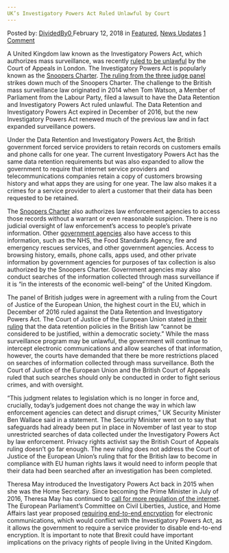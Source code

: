 ```yaml
---
UK’s Investigatory Powers Act Ruled Unlawful by Court
---
```

<article class="post-listing post-24784 post type-post status-publish format-standard has-post-thumbnail hentry category-deepdot-news category-news-updates tag-act tag-court tag-investigatory tag-powers tag-ruled tag-uks tag-unlawful">
    <div class="post-inner">
    <p class="post-meta">
    <span>Posted by: <a href="https://www.deepdotweb.com/author/dividedby0/" title="">DividedBy0 </a></span>
    <span>February 12, 2018</span>
    <span>in <a href="https://www.deepdotweb.com/category/deepdot-news/" rel="category tag">Featured</a>, <a href="https://www.deepdotweb.com/category/news-updates/" rel="category tag">News Updates</a></span>
    <span><a href="https://www.deepdotweb.com/2018/02/12/uks-investigatory-powers-act-ruled-unlawful-court/#comments">1 Comment</a></span>
    </p>
    <div class="clear"></div>
    <div class="entry">
    <p>A United Kingdom law known as the Investigatory Powers Act, which authorizes mass surveillance, was recently <a href="https://theintercept.com/2018/01/30/u-k-court-finds-governments-surveillance-law-unlawful/">ruled to be unlawful</a> by the Court of Appeals in London. The Investigatory Powers Act is popularly known as the <a href="https://www.deepdotweb.com/2015/05/14/snoopers-charter-the-most-spied-on-country-in-the-world-is-about-to-get-worse/">Snoopers Charter</a>. <a href="https://assets.documentcloud.org/documents/4362101/Watson-v-SSHD.txt">The ruling from the three judge panel</a> strikes down much of the Snoopers Charter. The challenge to the British mass surveillance law originated in 2014 when Tom Watson, a Member of Parliament from the Labour Party, filed a lawsuit to have the Data Retention and Investigatory Powers Act ruled unlawful. The Data Retention and Investigatory Powers Act expired in December of 2016, but the new Investigatory Powers Act renewed much of the previous law and in fact expanded surveillance powers.</p>
    <p>Under the Data Retention and Investigatory Powers Act, the British government forced service providers to retain records on customers emails and phone calls for one year. The current Investigatory Powers Act has the same data retention requirements but was also expanded to allow the government to require that internet service providers and telecommunications companies retain a copy of customers browsing history and what apps they are using for one year. The law also makes it a crimes for a service provider to alert a customer that their data has been requested to be retained.</p>
    <p>The <a href="https://www.deepdotweb.com/2017/05/21/leaked-uk-privacy-law-requires-isp-spying-hacking/">Snoopers Charter</a> also authorizes law enforcement agencies to access those records without a warrant or even reasonable suspicion. There is no judicial oversight of law enforcement’s access to people’s private information. Other <a href="https://en.wikipedia.org/wiki/Investigatory_Powers_Act_2016">government agencies</a> also have access to this information, such as the NHS, the Food Standards Agency, fire and emergency rescues services, and other government agencies. Access to browsing history, emails, phone calls, apps used, and other private information by government agencies for purposes of tax collection is also authorized by the Snoopers Charter. Government agencies may also conduct searches of the information collected through mass surveillance if it is “in the interests of the economic well-being” of the United Kingdom.</p>
    <p>The panel of British judges were in agreement with a ruling from the Court of Justice of the European Union, the highest court in the EU, which in December of 2016 ruled against the Data Retention and Investigatory Powers Act. The Court of Justice of the European Union stated <a href="https://theintercept.com/2016/12/21/in-major-privacy-victory-top-eu-court-rules-against-mass-surveillance/">in their ruling</a> that the data retention policies in the British law “cannot be considered to be justified, within a democratic society.” While the mass surveillance program may be unlawful, the government will continue to intercept electronic communications and allow searches of that information, however, the courts have demanded that there be more restrictions placed on searches of information collected through mass surveillance. Both the Court of Justice of the European Union and the British Court of Appeals ruled that such searches should only be conducted in order to fight serious crimes, and with oversight.</p>
    <p>“This judgment relates to legislation which is no longer in force and, crucially, today&#8217;s judgement does not change the way in which law enforcement agencies can detect and disrupt crimes,” UK Security Minister Ben Wallace said in a statement. The Security Minister went on to say that safeguards had already been put in place in November of last year to stop unrestricted searches of data collected under the Investigatory Powers Act by law enforcement. Privacy rights activist say the British Court of Appeals ruling doesn’t go far enough. The new ruling does not address the Court of Justice of the European Union’s ruling that for the British law to become in compliance with EU human rights laws it would need to inform people that their data had been searched after an investigation has been completed.</p>
    <p>Theresa May introduced the Investigatory Powers Act back in 2015 when she was the Home Secretary. Since becoming the Prime Minister in July of 2016, Theresa May has continued to <a href="https://www.deepdotweb.com/2017/06/06/uk-conservatives-pledge-control-internet-new-regulations/">call for more regulation of the internet</a>. The European Parliament’s Committee on Civil Liberties, Justice, and Home Affairs last year proposed <a href="https://www.deepdotweb.com/2017/07/06/eu-parliament-committee-proposes-requiring-end-to-end/">requiring end-to-end encryption</a> for electronic communications, which would conflict with the Investigatory Powers Act, as it allows the government to require a service provider to disable end-to-end encryption. It is important to note that Brexit could have important implications on the privacy rights of people living in the United Kingdom.</p>
    </div>
    <span style="display:none"><a href="https://www.deepdotweb.com/tag/act/" rel="tag">act</a> <a href="https://www.deepdotweb.com/tag/court/" rel="tag">court</a> <a href="https://www.deepdotweb.com/tag/investigatory/" rel="tag">investigatory</a> <a href="https://www.deepdotweb.com/tag/powers/" rel="tag">powers</a> <a href="https://www.deepdotweb.com/tag/ruled/" rel="tag">ruled</a> <a href="https://www.deepdotweb.com/tag/uks/" rel="tag">uks</a> <a href="https://www.deepdotweb.com/tag/unlawful/" rel="tag">unlawful</a></span> <span style="display:none" class="updated">2018-02-12</span>
    <div style="display:none" class="vcard author" itemprop="author" itemscope itemtype="http://schema.org/Person"><strong class="fn" itemprop="name"><a href="https://www.deepdotweb.com/author/dividedby0/" title="Posts by DividedBy0" rel="author">DividedBy0</a></strong></div>
    </div>
</article>

